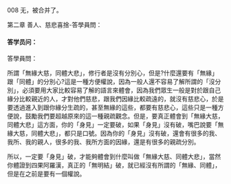 008 无，被合并了。

第二章 善人、慈悲喜捨-答學員問：

#### 答学员问：

答學員問：

所謂「無緣大慈，同體大悲」，修行者是沒有分別心，但是?什麼還要有「無緣」跟「同體」的分別心?這是一種方便權說，因為一般人還不容易了解所謂的「沒分別」，必須要用大家比較容易了解的語言來體會，因為我們眾生一般是對於跟自己緣分比較親近的人，才對他們慈悲，跟我們因緣比較疏遠的，就沒有慈悲心，於是要透過進入到跟你緣分生疏的，甚至無緣的這些，都要有慈悲心，這些只是一種方便說，鼓勵我們要超越原來的這一種親疏觀念。但是，要真正體會到「無緣大慈，同體大悲」這方面，你的「身見」一定要破，如果「身見」沒有破，嘴巴說要「無緣大慈，同體大悲」，都只是口號。因為你的「身見」沒有破，還會有很多的我、我所、我的親人，很多的我、我所方面的因緣，還是有很多的親疏分別。

所以，一定要「身見」破，才能夠體會到什麼叫做「無緣大慈、同體大悲」，當然你體證到四果阿羅漢，真正的「無明結」破，就已經沒有所謂的「無緣、同體」，但是在之前是要有一個權說。